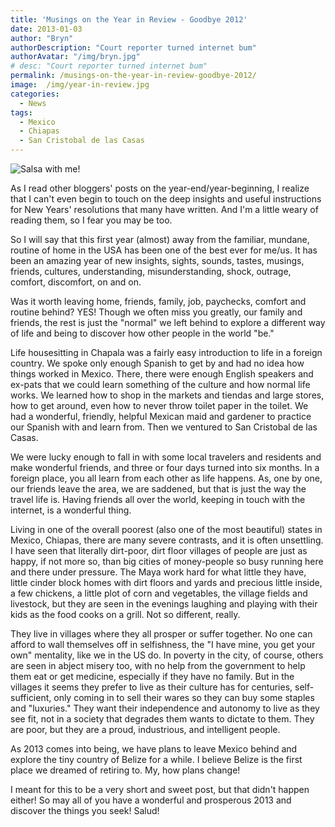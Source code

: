 ```yaml
---
title: 'Musings on the Year in Review - Goodbye 2012'
date: 2013-01-03
author: "Bryn"
authorDescription: "Court reporter turned internet bum"
authorAvatar: "/img/bryn.jpg"
# desc: "Court reporter turned internet bum"
permalink: /musings-on-the-year-in-review-goodbye-2012/
image:  /img/year-in-review.jpg
categories:
  - News
tags:
  - Mexico
  - Chiapas
  - San Cristobal de las Casas
---
```

![Salsa with me!](/img/2012-In-Review.jpg)

As I read other bloggers' posts on the year-end/year-beginning, I realize that I can't even begin to touch on the deep insights and useful instructions for New Years' resolutions that many have written. And I'm a little weary of reading them, so I fear you may be too.

So I will say that this first year (almost) away from the familiar, mundane, routine of home in the USA has been one of the best ever for me/us. It has been an amazing year of new insights, sights, sounds, tastes, musings, friends, cultures, understanding, misunderstanding, shock, outrage, comfort, discomfort, on and on.

Was it worth leaving home, friends, family, job, paychecks, comfort and routine behind? YES! Though we often miss you greatly, our family and friends, the rest is just the "normal" we left behind to explore a different way of life and being to discover how other people in the world "be."

Life housesitting in Chapala was a fairly easy introduction to life in a foreign country. We spoke only enough Spanish to get by and had no idea how things worked in Mexico. There, there were enough English speakers and ex-pats that we could learn something of the culture and how normal life works. We learned how to shop in the markets and tiendas and large stores, how to get around, even how to never throw toilet paper in the toilet. We had a wonderful, friendly, helpful Mexican maid and gardener to practice our Spanish with and learn from. Then we ventured to San Cristobal de las Casas.

We were lucky enough to fall in with some local travelers and residents and make wonderful friends, and three or four days turned into six months. In a foreign place, you all learn from each other as life happens. As, one by one, our friends leave the area, we are saddened, but that is just the way the travel life is. Having friends all over the world, keeping in touch with the internet, is a wonderful thing.

Living in one of the overall poorest (also one of the most beautiful) states in Mexico, Chiapas, there are many severe contrasts, and it is often unsettling. I have seen that literally dirt-poor, dirt floor villages of people are just as happy, if not more so, than big cities of money-people so busy running here and there under pressure. The Maya work hard for what little they have, little cinder block homes with dirt floors and yards and precious little inside, a few chickens, a little plot of corn and vegetables, the village fields and livestock, but they are seen in the evenings laughing and playing with their kids as the food cooks on a grill. Not so different, really.

They live in villages where they all prosper or suffer together. No one can afford to wall themselves off in selfishness, the "I have mine, you get your own" mentality, like we in the US do. In poverty in the city, of course, others are seen in abject misery too, with no help from the government to help them eat or get medicine, especially if they have no family. But in the villages it seems they prefer to live as their culture has for centuries, self-sufficient, only coming in to sell their wares so they can buy some staples and "luxuries." They want their independence and autonomy to live as they see fit, not in a society that degrades them wants to dictate to them. They are poor, but they are a proud, industrious, and intelligent people.

As 2013 comes into being, we have plans to leave Mexico behind and explore the tiny country of Belize for a while. I believe Belize is the first place we dreamed of retiring to. My, how plans change!

I meant for this to be a very short and sweet post, but that didn't happen either! So may all of you have a wonderful and prosperous 2013 and discover the things you seek! Salud!